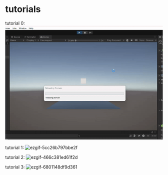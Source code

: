 # tutorials
 


tutorial 0:
 ![alt text](ezgif-469f05e2b7847f-1.gif)

 tutorial 1:
 ![ezgif-5cc26b797bbe2f](https://github.com/user-attachments/assets/8886fc87-8ad1-4fa5-b95d-b07f218f0b9b)

 tutorial 2:
![ezgif-466c381ed61f2d](https://github.com/user-attachments/assets/e105cc4a-4182-42f7-bf08-7d4412f419cb)

tutorial 3:
![ezgif-6801148df9d361](https://github.com/user-attachments/assets/267677dd-99bd-4a60-890d-60ada2b4c8f0)

